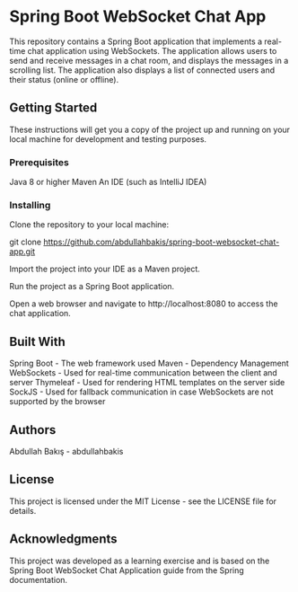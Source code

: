 # Spring Boot WebSocket Chat App
This repository contains a Spring Boot application that implements a real-time chat application using WebSockets. The application allows users to send and receive messages in a chat room, and displays the messages in a scrolling list. The application also displays a list of connected users and their status (online or offline).

## Getting Started
These instructions will get you a copy of the project up and running on your local machine for development and testing purposes.

### Prerequisites
Java 8 or higher
Maven
An IDE (such as IntelliJ IDEA)
### Installing
Clone the repository to your local machine:

git clone https://github.com/abdullahbakis/spring-boot-websocket-chat-app.git

Import the project into your IDE as a Maven project.

Run the project as a Spring Boot application.

Open a web browser and navigate to http://localhost:8080 to access the chat application.

## Built With
Spring Boot - The web framework used
Maven - Dependency Management
WebSockets - Used for real-time communication between the client and server
Thymeleaf - Used for rendering HTML templates on the server side
SockJS - Used for fallback communication in case WebSockets are not supported by the browser
## Authors
Abdullah Bakış - abdullahbakis
## License
This project is licensed under the MIT License - see the LICENSE file for details.

## Acknowledgments
This project was developed as a learning exercise and is based on the Spring Boot WebSocket Chat Application guide from the Spring documentation.
